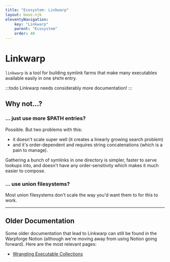 ```yaml
---
title: "Ecosystem: Linkwarp"
layout: base.njk
eleventyNavigation:
    key: "Linkwarp"
    parent: "Ecosystem"
    order: 40 
---
```


Linkwarp
========

`linkwarp` is a tool for building symlink farms that make many executables available easily in one `$PATH` entry.

:::todo
Linkwarp needs considerably more documentation!
:::



Why not...?
-----------

### ... just use more $PATH entries?

Possible.  But two problems with this:

- it doesn't scale super well (it creates a linearly growing search problem)
- and it's order-dependent and requires string concatenations (which is a pain to manage).

Gathering a bunch of symlinks in one directory is simpler,
faster to serve lookups into,
and doesn't have any order-sensitivity which makes it much easier to compose.

### ... use union filesystems?

Most union filesystems don't scale the way you'd want them to for this to work.



---



Older Documentation
-------------------

Some older documentation that lead to Linkwarp can still be found in the Warpforge Notion
(although we're moving away from using Notion going forward).
Here are the most relevant pages:

- [Wrangling Executable Collections](https://warpforge.notion.site/Wrangling-Executable-Collections-e9e1844bcfc44d528eed09107d2ebadc)


